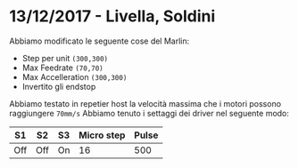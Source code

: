 # 13/12/2017 - Livella, Soldini
Abbiamo modificato le seguente cose del Marlin:
* Step per unit `(300,300)`
* Max Feedrate `(70,70)`
* Max Accelleration `(300,300)`
* Invertito gli endstop 

Abbiamo testato in repetier host la velocità massima che i motori possono raggiungere `70mm/s`
Abbiamo tenuto i settaggi dei driver nel seguente modo:

| S1 | S2 | S3 | Micro step | Pulse |
|---|----|----|------------|-------|
| Off | Off | On | 16 | 500 |
